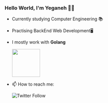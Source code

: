 ### Hello World, I'm Yeganeh 👋😁
- Currently studying Computer Engineering 📚

- Practising BackEnd Web Development🖥️
 
- I mostly work with **Golang** 

  <a href="https://golang.org/" rel="nofollow">
    <img src="https://raw.githubusercontent.com/itsksaurabh/itsksaurabh/master/assets/golang.gif" style="max-width:100%;" height="90">
</a>

-  📫 How to reach me: 

     <img alt="Twitter Follow" src="https://img.shields.io/twitter/follow/rebel9326?style=social">
  
  

